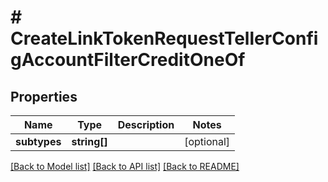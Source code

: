 # # CreateLinkTokenRequestTellerConfigAccountFilterCreditOneOf

## Properties

Name | Type | Description | Notes
------------ | ------------- | ------------- | -------------
**subtypes** | **string[]** |  | [optional]

[[Back to Model list]](../../README.md#models) [[Back to API list]](../../README.md#endpoints) [[Back to README]](../../README.md)
